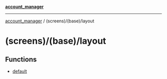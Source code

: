 [**account_manager**](../../../README.md)

***

[account_manager](../../../modules.md) / (screens)/(base)/layout

# (screens)/(base)/layout

## Functions

- [default](functions/default.md)
